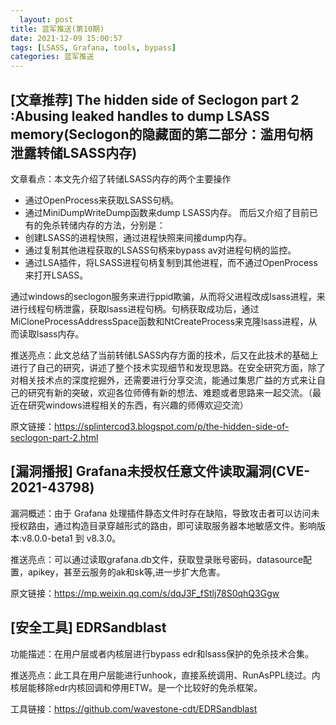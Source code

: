 ```yaml
---
  layout: post
title: 蓝军推送(第10期)
date: 2021-12-09 15:00:57
tags: [LSASS, Grafana, tools, bypass]
categories: 蓝军推送
---
```


## [文章推荐] The hidden side of Seclogon part 2 :Abusing leaked handles to dump LSASS memory(Seclogon的隐藏面的第二部分：滥用句柄泄露转储LSASS内存)

文章看点：本文先介绍了转储LSASS内存的两个主要操作
- 通过OpenProcess来获取LSASS句柄。
- 通过MiniDumpWriteDump函数来dump LSASS内存。
而后又介绍了目前已有的免杀转储内存的方法，分别是：
- 创建LSASS的进程快照，通过进程快照来间接dump内存。
- 通过复制其他进程获取的LSASS句柄来bypass av对进程句柄的监控。
- 通过LSA插件，将LSASS进程句柄复制到其他进程，而不通过OpenProcess来打开LSASS。

通过windows的seclogon服务来进行ppid欺骗，从而将父进程改成lsass进程，来进行线程句柄泄露，获取lsass进程句柄。句柄获取成功后，通过MiCloneProcessAddressSpace函数和NtCreateProcess来克隆lsass进程，从而读取lsass内存。

推送亮点：此文总结了当前转储LSASS内存方面的技术，后又在此技术的基础上进行了自己的研究，讲述了整个技术实现细节和发现思路。在安全研究方面，除了对相关技术点的深度挖掘外，还需要进行分享交流，能通过集思广益的方式来让自己的研究有新的突破，欢迎各位师傅有新的想法、难题或者思路来一起交流。（最近在研究windows进程相关的东西，有兴趣的师傅欢迎交流）

原文链接：https://splintercod3.blogspot.com/p/the-hidden-side-of-seclogon-part-2.html

## [漏洞播报] Grafana未授权任意文件读取漏洞(CVE-2021-43798)

漏洞概述：由于 Grafana 处理插件静态文件时存在缺陷，导致攻击者可以访问未授权路由，通过构造目录穿越形式的路由，即可读取服务器本地敏感文件。影响版本:v8.0.0-beta1 到 v8.3.0。

推送亮点：可以通过读取grafana.db文件，获取登录账号密码，datasource配置，apikey，甚至云服务的ak和sk等,进一步扩大危害。

原文链接：https://mp.weixin.qq.com/s/dqJ3F_fStlj78S0qhQ3Ggw

## [安全工具] EDRSandblast

功能描述：在用户层或者内核层进行bypass edr和lsass保护的免杀技术合集。

推送亮点：此工具在用户层能进行unhook，直接系统调用、RunAsPPL绕过。内核层能移除edr内核回调和停用ETW。是一个比较好的免杀框架。

工具链接：https://github.com/wavestone-cdt/EDRSandblast